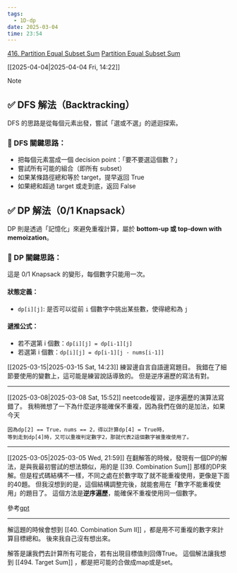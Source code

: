 ```yaml
---
tags:
  - 1D-dp
date: 2025-03-04
time: 23:54
---
```

[416. Partition Equal Subset Sum](https://leetcode.com/problems/partition-equal-subset-sum/)
[Partition Equal Subset Sum](https://neetcode.io/problems/partition-equal-subset-sum)

[[2025-04-04|2025-04-04 Fri, 14:22]]

> [!NOTE]
> ## ✅ DFS 解法（Backtracking）
> DFS 的思路是從每個元素出發，嘗試「選或不選」的遞迴探索。
> ### 🧠 DFS 關鍵思路：
> - 把每個元素當成一個 decision point：「要不要選這個數？」
> - 嘗試所有可能的組合（即所有 subset）
> - 如果某條路徑總和等於 target，提早返回 True
> - 如果總和超過 target 或走到底，返回 False
> 
> ## ✅ DP 解法（0/1 Knapsack）
> DP 則是透過「記憶化」來避免重複計算，屬於 **bottom-up 或 top-down with memoization**。
> ### 🧠 DP 關鍵思路：
> 這是 0/1 Knapsack 的變形，每個數字只能用一次。
> #### 狀態定義：
> - `dp[i][j]`: 是否可以從前 `i` 個數字中挑出某些數，使得總和為 `j`
> #### 遞推公式：
> - 若不選第 i 個數：`dp[i][j] = dp[i-1][j]`
> - 若選第 i 個數：`dp[i][j] = dp[i-1][j - nums[i-1]]`

[[2025-03-15|2025-03-15 Sat, 14:23]]
練習邊自言自語邊寫題目。
我錯在了細節要使用的變數上，這可能是練習說話導致的。
但是逆序遍歷的寫法有對。

---

[[2025-03-08|2025-03-08 Sat, 15:52]]
neetcode複習，逆序遍歷的演算法寫錯了。
我稍微想了一下為什麼逆序能確保不重複，因為我們在做的是加法，如果今天
```
因為dp[2] == True，nums == 2，得以計算dp[4] = True時，
等到走到dp[4]時，又可以重複判定數字2，那就代表2這個數字被重複使用了。
```

---

[[2025-03-05|2025-03-05 Wed, 21:59]]
在翻解答的時候，發現有一個DP的解法，是與我最初嘗試的想法類似，用的是 [[39. Combination Sum]] 那樣的DP來解。但是程式碼結構不一樣，不同之處在於數字取了就不能重複使用，更像是下面的40題。
但我沒想到的是，這個結構調整完後，就能套用在「數字不能重複使用」的題目了。
這個方法是**逆序遍歷**，能確保不重複使用同一個數字。

參考[gpt](https://chatgpt.com/share/67c85a12-aaf8-8008-a1a7-bb6e923124ee)

---

解這題的時候會想到 [[40. Combination Sum II]] ，都是用不可重複的數字來計算目標總和。
後來我自己沒有想出來。

解答是讓我們去計算所有可能合，若有出現目標值則回傳True。
這個解法讓我想到 [[494. Target Sum]] ，都是把可能的合做成map或是set。


